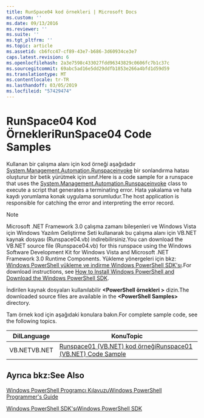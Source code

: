 ```yaml
---
title: RunSpace04 kod örnekleri | Microsoft Docs
ms.custom: ''
ms.date: 09/13/2016
ms.reviewer: ''
ms.suite: ''
ms.tgt_pltfrm: ''
ms.topic: article
ms.assetid: cb6fcc47-cf89-43e7-b686-3d60934ce3e7
caps.latest.revision: 6
ms.openlocfilehash: 2a3e7598c433027fdd96343829c0606fc7b1c37c
ms.sourcegitcommit: 69abc5ad16e5dd29ddfb1853e266a4bfd1d59d59
ms.translationtype: MT
ms.contentlocale: tr-TR
ms.lasthandoff: 03/05/2019
ms.locfileid: "57429474"
---
```

# <a name="runspace04-code-samples"></a><span data-ttu-id="9f0bf-102">RunSpace04 Kod Örnekleri</span><span class="sxs-lookup"><span data-stu-id="9f0bf-102">RunSpace04 Code Samples</span></span>

<span data-ttu-id="9f0bf-103">Kullanan bir çalışma alanı için kod örneği aşağıdadır [System.Management.Automation.Runspaceinvoke](/dotnet/api/System.Management.Automation.RunspaceInvoke) bir sonlandırma hatası oluşturur bir betik yürütmek için sınıf.</span><span class="sxs-lookup"><span data-stu-id="9f0bf-103">Here is a code sample for a runspace that uses the [System.Management.Automation.Runspaceinvoke](/dotnet/api/System.Management.Automation.RunspaceInvoke) class to execute a script that generates a terminating error.</span></span> <span data-ttu-id="9f0bf-104">Hata yakalama ve hata kaydı yorumlama konak uygulama sorumludur.</span><span class="sxs-lookup"><span data-stu-id="9f0bf-104">The host application is responsible for catching the error and interpreting the error record.</span></span>

> [!NOTE]
> <span data-ttu-id="9f0bf-105">Microsoft .NET Framework 3.0 çalışma zamanı bileşenleri ve Windows Vista için Windows Yazılım Geliştirme Seti kullanarak bu çalışma alanı için VB.NET kaynak dosyası (Runspace04.vb) indirebilirsiniz.</span><span class="sxs-lookup"><span data-stu-id="9f0bf-105">You can download the VB.NET source file (Runspace04.vb) for this runspace using the Windows Software Development Kit for Windows Vista and Microsoft .NET Framework 3.0 Runtime Components.</span></span> <span data-ttu-id="9f0bf-106">Yükleme yönergeleri için bkz: [Windows PowerShell yükleme ve indirme Windows PowerShell SDK'sı](/powershell/developer/installing-the-windows-powershell-sdk).</span><span class="sxs-lookup"><span data-stu-id="9f0bf-106">For download instructions, see [How to Install Windows PowerShell and Download the Windows PowerShell SDK](/powershell/developer/installing-the-windows-powershell-sdk).</span></span>
>
> <span data-ttu-id="9f0bf-107">İndirilen kaynak dosyaları kullanılabilir  **\<PowerShell örnekleri >** dizin.</span><span class="sxs-lookup"><span data-stu-id="9f0bf-107">The downloaded source files are available in the **\<PowerShell Samples>** directory.</span></span>

<span data-ttu-id="9f0bf-108">Tam örnek kod için aşağıdaki konulara bakın.</span><span class="sxs-lookup"><span data-stu-id="9f0bf-108">For complete sample code, see the following topics.</span></span>

|<span data-ttu-id="9f0bf-109">Dil</span><span class="sxs-lookup"><span data-stu-id="9f0bf-109">Language</span></span>|<span data-ttu-id="9f0bf-110">Konu</span><span class="sxs-lookup"><span data-stu-id="9f0bf-110">Topic</span></span>|
|--------------|-----------|
|<span data-ttu-id="9f0bf-111">VB.NET</span><span class="sxs-lookup"><span data-stu-id="9f0bf-111">VB.NET</span></span>|[<span data-ttu-id="9f0bf-112">Runspace01 (VB.NET) kod örneği</span><span class="sxs-lookup"><span data-stu-id="9f0bf-112">Runspace01 (VB.NET) Code Sample</span></span>](./runspace01-vb-net-code-sample.md)|

## <a name="see-also"></a><span data-ttu-id="9f0bf-113">Ayrıca bkz:</span><span class="sxs-lookup"><span data-stu-id="9f0bf-113">See Also</span></span>

[<span data-ttu-id="9f0bf-114">Windows PowerShell Programcı Kılavuzu</span><span class="sxs-lookup"><span data-stu-id="9f0bf-114">Windows PowerShell Programmer's Guide</span></span>](./windows-powershell-programmer-s-guide.md)

[<span data-ttu-id="9f0bf-115">Windows PowerShell SDK'sı</span><span class="sxs-lookup"><span data-stu-id="9f0bf-115">Windows PowerShell SDK</span></span>](../windows-powershell-reference.md)